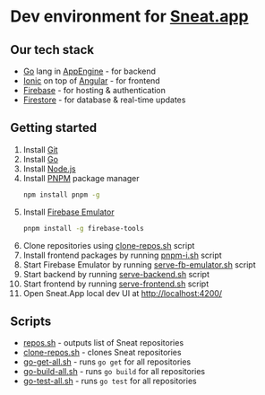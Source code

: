 # Dev environment for [Sneat.app](https://sneat.app)

## Our tech stack

- [Go](https://golang.org/) lang in [AppEngine](https://cloud.google.com/appengine/)  - for backend
- [Ionic](https://ionicframework.com/) on top of [Angular](https://angular.io/) - for frontend
- [Firebase](https://firebase.google.com/) - for hosting & authentication
- [Firestore](https://firebase.google.com/docs/firestore) - for database & real-time updates

## Getting started

1. Install [Git](https://git-scm.com/book/en/v2/Getting-Started-Installing-Git)
1. Install [Go](https://golang.org/doc/install)
1. Install [Node.js](https://nodejs.org/en/download/)
1. Install [PNPM](https://pnpm.io/installation) package manager
   ```bash
   npm install pnpm -g
   ```
1. Install [Firebase Emulator](https://firebase.google.com/docs/emulator-suite/install_and_configure)
   ```bash
   pnpm install -g firebase-tools
   ```
1. Clone repositories using [clone-repos.sh](clone-repos.sh) script
1. Install frontend packages by running [pnpm-i.sh](pnpm-i.sh) script
1. Start Firebase Emulator by running [serve-fb-emulator.sh](serve-fb-emulator.sh) script
1. Start backend by running [serve-backend.sh](serve-backend.sh) script
1. Start frontend by running [serve-frontend.sh](serve-frontend.sh) script
1. Open Sneat.App local dev UI at [http://localhost:4200/](http://localhost:4200/)

## Scripts

- [repos.sh](repos.sh) - outputs list of Sneat repositories
- [clone-repos.sh](clone-repos.sh) - clones Sneat repositories
- [go-get-all.sh](go-get-all.sh) - runs `go get` for all repositories
- [go-build-all.sh](go-build-all.sh) - runs `go build` for all repositories
- [go-test-all.sh](go-test-all.sh) - runs `go test` for all repositories
